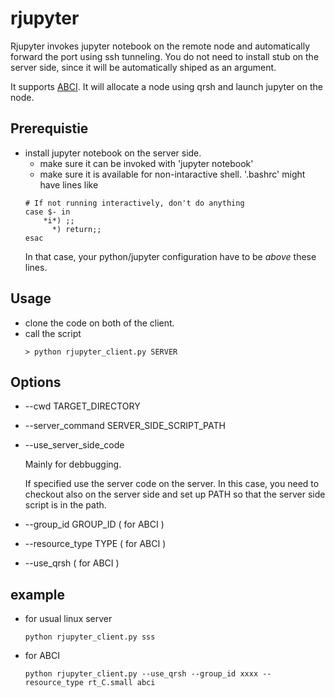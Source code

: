 # rjupyter

Rjupyter invokes jupyter notebook on the remote node and automatically forward the port using ssh tunneling. You do not need to install stub on the server side, since it will be automatically shiped as an argument. 

It supports [ABCI](https://abci.ai). It will allocate a node using qrsh and launch jupyter on the node.


## Prerequistie
- install jupyter notebook on the server side.
    - make sure it can be invoked with 'jupyter notebook' 
    - make sure it is available for non-intaractive shell. '.bashrc' might have lines like
    ```
    # If not running interactively, don't do anything
    case $- in
        *i*) ;;
          *) return;;
    esac
    ```
    In that case, your python/jupyter configuration have to be *above* these lines.

## Usage
- clone the code on both of the client.
- call the script
    ```
    > python rjupyter_client.py SERVER
    ```

## Options
- --cwd TARGET_DIRECTORY
- --server_command SERVER_SIDE_SCRIPT_PATH
- --use_server_side_code

    Mainly for debbugging. 
    
    If specified use the server code on the server.
    In this case, you need to checkout also on the server side
    and set up PATH so that the server side script is in the path.

- --group_id GROUP_ID  ( for ABCI )
- --resource_type TYPE ( for ABCI )
- --use_qrsh           ( for ABCI ) 


## example
- for usual linux server
    ```
    python rjupyter_client.py sss
    ```

- for ABCI
    ```
    python rjupyter_client.py --use_qrsh --group_id xxxx --resource_type rt_C.small abci
    ```
